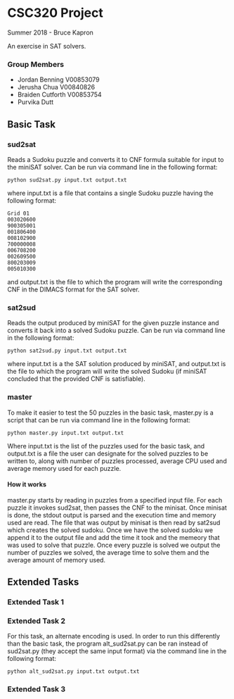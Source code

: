 # CSC320 Project
Summer 2018 - Bruce Kapron

An exercise in SAT solvers.

### Group Members
* Jordan Benning V00853079
* Jerusha Chua V00840826
* Braiden Cutforth V00853754
* Purvika Dutt

## Basic Task

### sud2sat
Reads a Sudoku puzzle and converts it to CNF formula suitable for input to the miniSAT solver. Can be run via command line in the following format:
```
python sud2sat.py input.txt output.txt
```
where input.txt is a file that contains a single Sudoku puzzle having the following format:
```
Grid 01
003020600
900305001
001806400
008102900
700000008
006708200
002609500
800203009
005010300
```
and output.txt is the file to which the program will write the corresponding CNF in the DIMACS format for the SAT solver.

### sat2sud
Reads the output produced by miniSAT for the given puzzle instance and converts it back into a solved Sudoku puzzle. Can be run via command line in the following format:
```
python sat2sud.py input.txt output.txt
```
where input.txt is a the SAT solution produced by miniSAT, and output.txt is the file to which the program will write the solved Sudoku (if miniSAT concluded that the provided CNF is satisfiable).

### master
To make it easier to test the 50 puzzles in the basic task, master.py is a script that can be run via command line in the following format:
```
python master.py input.txt output.txt
```
Where input.txt is the list of the puzzles used for the basic task, and output.txt is a file the user can designate for the solved puzzles to be written to, along with number of puzzles processed, average CPU used and average memory used for each puzzle.

#### How it works
master.py starts by reading in puzzles from a specified input file. For each puzzle it invokes sud2sat, then passes the CNF to the minisat. Once minisat is done, the stdout output is parsed and the execution time and memory used are read. The file that was output by minisat is then read by sat2sud which creates the solved sudoku. Once we have the solved sudoku we append it to the output file and add the time it took and the memeory that was used to solve that puzzle. Once every puzzle is solved we output the number of puzzles we solved, the average time to solve them and the average amount of memory used.

## Extended Tasks

### Extended Task 1

### Extended Task 2
For this task, an alternate encoding is used. In order to run this differently than the basic task, the program alt_sud2sat.py can be ran instead of sud2sat.py (they accept the same input format) via the command line in the following format:
```
python alt_sud2sat.py input.txt output.txt
```

### Extended Task 3
